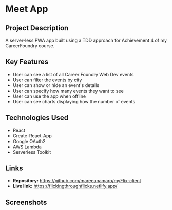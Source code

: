 # Meet App

## Project Description
A server-less PWA app built using a TDD approach for Achievement 4 of my CareerFoundry course.

## Key Features
* User can see a list of all Career Foundry Web Dev events
* User can filter the events by city
* User can show or hide an event's details
* User can specify how many events they want to see
* User can use the app when offline
* User can see charts displaying how the number of events

## Technologies Used
* React
* Create-React-App
* Google OAuth2
* AWS Lambda
* Serverless Toolkit

## Links
* **Repository:** https://github.com/mareeanamaro/myFlix-client
* **Live link:** https://flickingthroughflicks.netlify.app/

## Screenshots